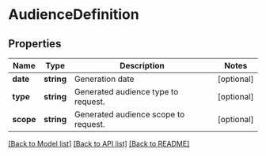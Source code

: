 # AudienceDefinition

## Properties
Name | Type | Description | Notes
------------ | ------------- | ------------- | -------------
**date** | **string** | Generation date | [optional] 
**type** | **string** | Generated audience type to request. | [optional] 
**scope** | **string** | Generated audience scope to request. | [optional] 

[[Back to Model list]](../README.md#documentation-for-models) [[Back to API list]](../README.md#documentation-for-api-endpoints) [[Back to README]](../README.md)


